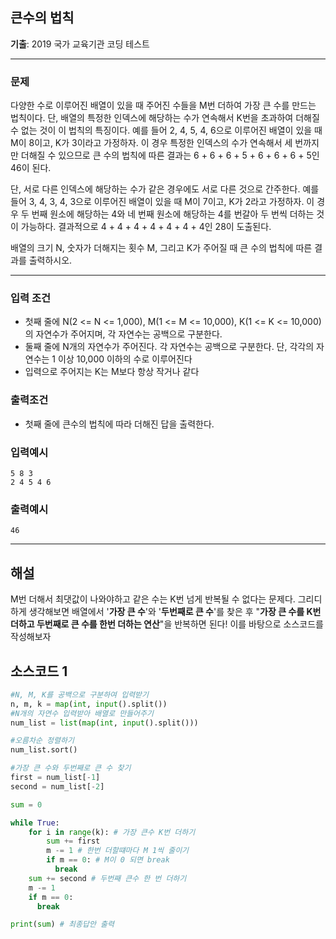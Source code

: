 ## 큰수의 법칙
**기출**: 2019 국가 교육기관 코딩 테스트
* * *

### 문제

다양한 수로 이루어진 배열이 있을 때 주어진 수들을 M번 더하여 가장 큰 수를 만드는 법칙이다. 단, 배열의 특정한 인덱스에 해당하는 수가 연속해서 K번을 초과하여 더해질 수 없는 것이 이 법칙의 특징이다.
예를 들어 2, 4, 5, 4, 6으로 이루어진 배열이 있을 때 M이 8이고, K가 3이라고 가정하자. 이 경우 특정한 인덱스의 수가 연속해서 세 번까지만 더해질 수 있으므로 큰 수의 법칙에 따른 결과는 6 + 6 + 6 + 5 + 6 + 6 + 6 + 5인 46이 된다.

단, 서로 다른 인덱스에 해당하는 수가 같은 경우에도 서로 다른 것으로 간주한다. 예를 들어 3, 4, 3, 4, 3으로 이루어진 배열이 있을 때 M이 7이고, K가 2라고 가정하자. 이 경우 두 번째 원소에 해당하는 4와 네 번째 원소에 해당하는 4를 번갈아 두 번씩 더하는 것이 가능하다. 결과적으로 4 + 4 + 4 + 4 + 4 + 4 + 4인 28이 도출된다.

배열의 크기 N, 숫자가 더해지는 횟수 M, 그리고 K가 주어질 때 큰 수의 법칙에 따른 결과를 출력하시오.

* * *


### 입력 조건
- 첫째 줄에 N(2 <= N <= 1,000), M(1 <= M <= 10,000), K(1 <= K <= 10,000)의 자연수가 주어지며, 각 자연수는 공백으로 구분한다.
- 둘째 줄에 N개의 자연수가 주어진다. 각 자연수는 공백으로 구분한다. 단, 각각의 자연수는 1 이상 10,000 이하의 수로 이루어진다
- 입력으로 주어지는 K는 M보다 항상 작거나 같다

### 출력조건
- 첫째 줄에 큰수의 법칙에 따라 더해진 답을 출력한다.

### 입력예시
```
5 8 3
2 4 5 4 6
```

### 출력예시
```
46
```
* * *
## 해설
M번 더해서 최댓값이 나와야하고 같은 수는 K번 넘게 반복될 수 없다는 문제다.
그리디하게 생각해보면 배열에서 '**가장 큰 수**'와 '**두번째로 큰 수**'를 찾은 후 "**가장 큰 수를 K번 더하고 두번째로 큰 수를 한번 더하는 연산**"을 반복하면 된다! 이를 바탕으로 소스코드를 작성해보자

## 소스코드 1
```python
#N, M, K를 공백으로 구분하여 입력받기
n, m, k = map(int, input().split())
#N개의 자연수 입력받아 배열로 만들어주기
num_list = list(map(int, input().split()))

#오름차순 정렬하기
num_list.sort()

#가장 큰 수와 두번째로 큰 수 찾기
first = num_list[-1]
second = num_list[-2]

sum = 0

while True:
    for i in range(k): # 가장 큰수 K번 더하기
        sum += first
        m -= 1 # 한번 더할떄마다 M 1씩 줄이기
        if m == 0: # M이 0 되면 break
          break
    sum += second # 두번째 큰수 한 번 더하기
    m -= 1
    if m == 0:
      break

print(sum) # 최종답안 출력
```
